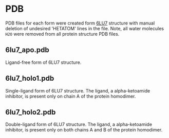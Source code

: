 # PDB
PDB files for each form were created form [6LU7](https://www.rcsb.org/structure/6LU7) structure with manual deletion of undesired 'HETATOM' lines in the file.
Note, all water molecules `H2O` were removed from all protein structure PDB files.

## 6lu7_apo.pdb
Ligand-free form of 6LU7 structure.

## 6lu7_holo1.pdb
Single-ligand form of 6LU7 structure. The ligand, a alpha-ketoamide inhibitor, is present only on chain A of the protein homodimer.

## 6lu7_holo2.pdb
Double-ligand form of 6LU7 structure. The ligand, a alpha-ketoamide inhibitor, is present only on both chains A and B of the protein homodimer.